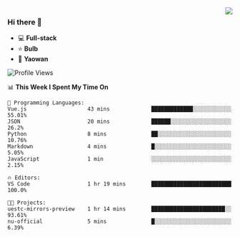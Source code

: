 <img  align="right" src="https://github-readme-stats.vercel.app/api?username=LolipopJ&show_icons=true&count_private=true&hide_title=true&include_all_commits=true&theme=vue">

### Hi there 👋

- :computer: **Full-stack**
- :star: **Bulb**
- :pill: **Yaowan**

<!--START_SECTION:waka-->
![Profile Views](http://img.shields.io/badge/Profile%20Views-3-blue)

📊 **This Week I Spent My Time On** 

```text
💬 Programming Languages: 
Vue.js                   43 mins             █████████████░░░░░░░░░░░░   55.01% 
JSON                     20 mins             ██████░░░░░░░░░░░░░░░░░░░   26.2% 
Python                   8 mins              ██░░░░░░░░░░░░░░░░░░░░░░░   10.76% 
Markdown                 4 mins              █░░░░░░░░░░░░░░░░░░░░░░░░   5.05% 
JavaScript               1 min               ░░░░░░░░░░░░░░░░░░░░░░░░░   2.15%

🔥 Editors: 
VS Code                  1 hr 19 mins        █████████████████████████   100.0%

🐱‍💻 Projects: 
uestc-mirrors-preview    1 hr 14 mins        ███████████████████████░░   93.61% 
nu-official              5 mins              █░░░░░░░░░░░░░░░░░░░░░░░░   6.39%

```


<!--END_SECTION:waka-->
